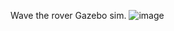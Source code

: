 Wave the rover Gazebo sim.
![image](https://github.com/user-attachments/assets/01cf3c9a-658a-4724-bf2d-76539e4d5b57)
